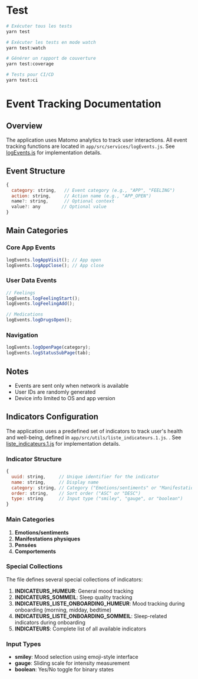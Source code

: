 # Test

```bash
# Exécuter tous les tests
yarn test

# Exécuter les tests en mode watch
yarn test:watch

# Générer un rapport de couverture
yarn test:coverage

# Tests pour CI/CD
yarn test:ci
```

# Event Tracking Documentation

## Overview

The application uses Matomo analytics to track user interactions. All event tracking functions are located in `app/src/services/logEvents.js`. See [logEvents.js](https://github.com/SocialGouv/jardinmental/blob/master/app/src/services/logEvents.js) for implementation details.

## Event Structure

```javascript
{
  category: string,   // Event category (e.g., "APP", "FEELING")
  action: string,     // Action name (e.g., "APP_OPEN")
  name?: string,      // Optional context
  value?: any        // Optional value
}
```

## Main Categories

### Core App Events

```javascript
logEvents.logAppVisit(); // App open
logEvents.logAppClose(); // App close
```

### User Data Events

```javascript
// Feelings
logEvents.logFeelingStart();
logEvents.logFeelingAdd();

// Medications
logEvents.logDrugsOpen();
```

### Navigation

```javascript
logEvents.logOpenPage(category);
logEvents.logStatusSubPage(tab);
```

## Notes

- Events are sent only when network is available
- User IDs are randomly generated
- Device info limited to OS and app version

## Indicators Configuration

The application uses a predefined set of indicators to track user's health and well-being, defined in `app/src/utils/liste_indicateurs.1.js`. . See [liste_indicateurs.1.js](https://github.com/SocialGouv/jardinmental/blob/master/app/src/utils/liste_indicateurs.1.js) for implementation details.

### Indicator Structure

```javascript
{
  uuid: string,     // Unique identifier for the indicator
  name: string,     // Display name
  category: string, // Category ("Emotions/sentiments" or "Manifestations physiques")
  order: string,    // Sort order ("ASC" or "DESC")
  type: string      // Input type ("smiley", "gauge", or "boolean")
}
```

### Main Categories

1. **Emotions/sentiments**
2. **Manifestations physiques**
3. **Pensées**
4. **Comportements**

### Special Collections

The file defines several special collections of indicators:

1. **INDICATEURS_HUMEUR**: General mood tracking
2. **INDICATEURS_SOMMEIL**: Sleep quality tracking
3. **INDICATEURS_LISTE_ONBOARDING_HUMEUR**: Mood tracking during onboarding (morning, midday, bedtime)
4. **INDICATEURS_LISTE_ONBOARDING_SOMMEIL**: Sleep-related indicators during onboarding
5. **INDICATEURS**: Complete list of all available indicators

### Input Types

- **smiley**: Mood selection using emoji-style interface
- **gauge**: Sliding scale for intensity measurement
- **boolean**: Yes/No toggle for binary states

